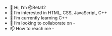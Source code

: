 - 👋 Hi, I’m @Beta12
- 👀 I’m interested in HTML, CSS, JavaScript, C++
- 🌱 I’m currently learning C++
- 💞️ I’m looking to collaborate on -
- 📫 How to reach me -

<!---
Beta12/Beta12 is a ✨ special ✨ repository because its `README.md` (this file) appears on your GitHub profile.
You can click the Preview link to take a look at your changes.
--->
